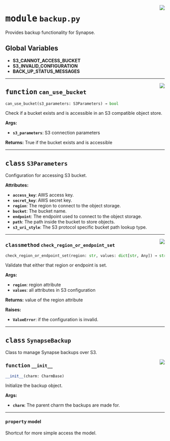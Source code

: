 <!-- markdownlint-disable -->

<a href="../src/backup.py#L0"><img align="right" style="float:right;" src="https://img.shields.io/badge/-source-cccccc?style=flat-square"></a>

# <kbd>module</kbd> `backup.py`
Provides backup functionality for Synapse. 

**Global Variables**
---------------
- **S3_CANNOT_ACCESS_BUCKET**
- **S3_INVALID_CONFIGURATION**
- **BACK_UP_STATUS_MESSAGES**

---

<a href="../src/backup.py#L106"><img align="right" style="float:right;" src="https://img.shields.io/badge/-source-cccccc?style=flat-square"></a>

## <kbd>function</kbd> `can_use_bucket`

```python
can_use_bucket(s3_parameters: S3Parameters) → bool
```

Check if a bucket exists and is accessible in an S3 compatible object store. 



**Args:**
 
 - <b>`s3_parameters`</b>:  S3 connection parameters 



**Returns:**
 True if the bucket exists and is accessible 


---

## <kbd>class</kbd> `S3Parameters`
Configuration for accessing S3 bucket. 



**Attributes:**
 
 - <b>`access_key`</b>:  AWS access key. 
 - <b>`secret_key`</b>:  AWS secret key. 
 - <b>`region`</b>:  The region to connect to the object storage. 
 - <b>`bucket`</b>:  The bucket name. 
 - <b>`endpoint`</b>:  The endpoint used to connect to the object storage. 
 - <b>`path`</b>:  The path inside the bucket to store objects. 
 - <b>`s3_uri_style`</b>:  The S3 protocol specific bucket path lookup type. 




---

<a href="../src/backup.py#L44"><img align="right" style="float:right;" src="https://img.shields.io/badge/-source-cccccc?style=flat-square"></a>

### <kbd>classmethod</kbd> `check_region_or_endpoint_set`

```python
check_region_or_endpoint_set(region: str, values: dict[str, Any]) → str
```

Validate that either that region or endpoint is set. 



**Args:**
 
 - <b>`region`</b>:  region attribute 
 - <b>`values`</b>:  all attributes in S3 configuration 



**Returns:**
 value of the region attribute 



**Raises:**
 
 - <b>`ValueError`</b>:  if the configuration is invalid. 


---

## <kbd>class</kbd> `SynapseBackup`
Class to manage Synapse backups over S3. 

<a href="../src/backup.py#L70"><img align="right" style="float:right;" src="https://img.shields.io/badge/-source-cccccc?style=flat-square"></a>

### <kbd>function</kbd> `__init__`

```python
__init__(charm: CharmBase)
```

Initialize the backup object. 



**Args:**
 
 - <b>`charm`</b>:  The parent charm the backups are made for. 


---

#### <kbd>property</kbd> model

Shortcut for more simple access the model. 




